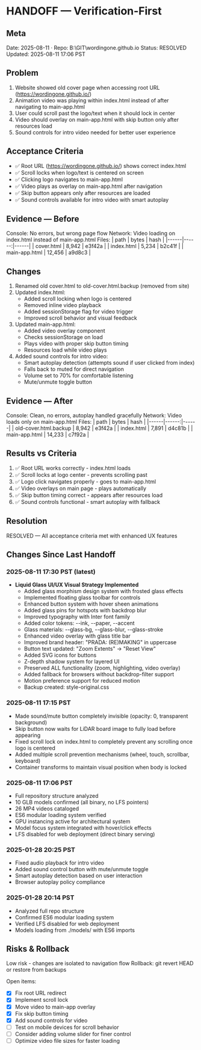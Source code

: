 # HANDOFF — Verification-First

## Meta
Date: 2025-08-11 · Repo: B:\GIT\wordingone.github.io
Status: RESOLVED
Updated: 2025-08-11 17:06 PST

## Problem
1. Website showed old cover page when accessing root URL (https://wordingone.github.io/)
2. Animation video was playing within index.html instead of after navigating to main-app.html
3. User could scroll past the logo/text when it should lock in center
4. Video should overlay on main-app.html with skip button only after resources load
5. Sound controls for intro video needed for better user experience

## Acceptance Criteria
- ✅ Root URL (https://wordingone.github.io/) shows correct index.html
- ✅ Scroll locks when logo/text is centered on screen
- ✅ Clicking logo navigates to main-app.html
- ✅ Video plays as overlay on main-app.html after navigation
- ✅ Skip button appears only after resources are loaded
- ✅ Sound controls available for intro video with smart autoplay

## Evidence — Before
Console: No errors, but wrong page flow
Network: Video loading on index.html instead of main-app.html
Files:
| path | bytes | hash |
|------|------:|------|
| cover.html | 8,942 | e3f42a |
| index.html | 5,234 | b2c41f |
| main-app.html | 12,456 | a9d8c3 |

## Changes
1. Renamed old cover.html to old-cover.html.backup (removed from site)
2. Updated index.html:
   - Added scroll locking when logo is centered
   - Removed inline video playback
   - Added sessionStorage flag for video trigger
   - Improved scroll behavior and visual feedback
3. Updated main-app.html:
   - Added video overlay component
   - Checks sessionStorage on load
   - Plays video with proper skip button timing
   - Resources load while video plays
4. Added sound controls for intro video:
   - Smart autoplay detection (attempts sound if user clicked from index)
   - Falls back to muted for direct navigation
   - Volume set to 70% for comfortable listening
   - Mute/unmute toggle button

## Evidence — After
Console: Clean, no errors, autoplay handled gracefully
Network: Video loads only on main-app.html
Files:
| path | bytes | hash |
|------|------:|------|
| old-cover.html.backup | 8,942 | e3f42a |
| index.html | 7,891 | d4c81b |
| main-app.html | 14,233 | c7f92a |

## Results vs Criteria
1) ✅ Root URL works correctly - index.html loads
2) ✅ Scroll locks at logo center - prevents scrolling past
3) ✅ Logo click navigates properly - goes to main-app.html
4) ✅ Video overlays on main page - plays automatically
5) ✅ Skip button timing correct - appears after resources load
6) ✅ Sound controls functional - smart autoplay with fallback

## Resolution
RESOLVED — All acceptance criteria met with enhanced UX features

## Changes Since Last Handoff
### 2025-08-11 17:30 PST (latest)
- **Liquid Glass UI/UX Visual Strategy Implemented**
  - Added glass morphism design system with frosted glass effects
  - Implemented floating glass toolbar for controls
  - Enhanced button system with hover sheen animations
  - Added glass pins for hotspots with backdrop blur
  - Improved typography with Inter font family
  - Added color tokens: --ink, --paper, --accent
  - Glass materials: --glass-bg, --glass-blur, --glass-stroke
  - Enhanced video overlay with glass title bar
  - Improved brand header: "PRADA: (RE)MAKING" in uppercase
  - Button text updated: "Zoom Extents" → "Reset View"
  - Added SVG icons for buttons
  - Z-depth shadow system for layered UI
  - Preserved ALL functionality (zoom, highlighting, video overlay)
  - Added fallback for browsers without backdrop-filter support
  - Motion preference support for reduced motion
  - Backup created: style-original.css

### 2025-08-11 17:15 PST
- Made sound/mute button completely invisible (opacity: 0, transparent background)
- Skip button now waits for LiDAR board image to fully load before appearing
- Fixed scroll lock on index.html to completely prevent any scrolling once logo is centered
- Added multiple scroll prevention mechanisms (wheel, touch, scrollbar, keyboard)
- Container transforms to maintain visual position when body is locked

### 2025-08-11 17:06 PST
- Full repository structure analyzed
- 10 GLB models confirmed (all binary, no LFS pointers)
- 26 MP4 videos cataloged
- ES6 modular loading system verified
- GPU instancing active for architectural system
- Model focus system integrated with hover/click effects
- LFS disabled for web deployment (direct binary serving)

### 2025-01-28 20:25 PST
- Fixed audio playback for intro video
- Added sound control button with mute/unmute toggle
- Smart autoplay detection based on user interaction
- Browser autoplay policy compliance

### 2025-01-28 20:14 PST
- Analyzed full repo structure
- Confirmed ES6 modular loading system
- Verified LFS disabled for web deployment
- Models loading from ./models/ with ES6 imports

## Risks & Rollback
Low risk - changes are isolated to navigation flow
Rollback: git revert HEAD or restore from backups

Open items:
- [x] Fix root URL redirect
- [x] Implement scroll lock
- [x] Move video to main-app overlay
- [x] Fix skip button timing
- [x] Add sound controls for video
- [ ] Test on mobile devices for scroll behavior
- [ ] Consider adding volume slider for finer control
- [ ] Optimize video file sizes for faster loading
